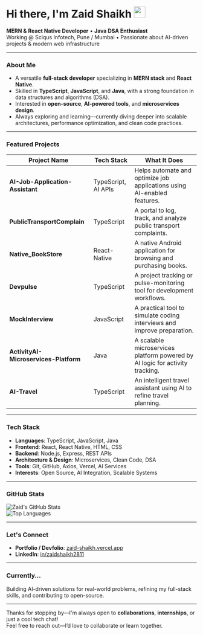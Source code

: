 <!--
  Hi there 👋 I’m Zaid Shaikh
-->

#  Hi there, I'm **Zaid Shaikh** <img src="https://media.giphy.com/media/hvRJCLFzcasrR4ia7z/giphy.gif" width="30">

**MERN & React Native Developer** • **Java DSA Enthusiast**  
Working @ Sciqus Infotech, Pune / Mumbai • Passionate about AI-driven projects & modern web infrastructure

---

###  About Me

-  A versatile **full-stack developer** specializing in **MERN stack** and **React Native**.
-  Skilled in **TypeScript**, **JavaScript**, and **Java**, with a strong foundation in data structures and algorithms (DSA).
-  Interested in **open-source**, **AI-powered tools**, and **microservices design**.
-  Always exploring and learning—currently diving deeper into scalable architectures, performance optimization, and clean code practices.

---

###  Featured Projects

| Project Name | Tech Stack | What It Does |
|--------------|------------|--------------|
| **AI-Job-Application-Assistant** | TypeScript, AI APIs | Helps automate and optimize job applications using AI-enabled features. |
| **PublicTransportComplain** | TypeScript | A portal to log, track, and analyze public transport complaints. |
| **Native_BookStore** | React-Native | A native Android application for browsing and purchasing books. |
| **Devpulse** | TypeScript | A project tracking or pulse-monitoring tool for development workflows. |
| **MockInterview** | JavaScript | A practical tool to simulate coding interviews and improve preparation. |
| **ActivityAI-Microservices-Platform** | Java | A scalable microservices platform powered by AI logic for activity tracking. |
| **AI-Travel** | TypeScript | An intelligent travel assistant using AI to refine travel planning. |


---

###  Tech Stack

- **Languages**: TypeScript, JavaScript, Java  
- **Frontend**: React, React Native, HTML, CSS  
- **Backend**: Node.js, Express, REST APIs  
- **Architecture & Design**: Microservices, Clean Code, DSA  
- **Tools**: Git, GitHub, Axios, Vercel, AI Services  
- **Interests**: Open Source, AI Integration, Scalable Systems

---

###  GitHub Stats

<!-- Replace `Zaidshaikh2811` with your actual GitHub username -->
![Zaid's GitHub Stats](https://github-readme-stats.vercel.app/api?username=Zaidshaikh2811&show_icons=true&theme=radical)  
![Top Languages](https://github-readme-stats.vercel.app/api/top-langs/?username=Zaidshaikh2811&layout=compact&theme=radical)

---

###  Let's Connect

-  **Portfolio / Devfolio**: [zaid-shaikh.vercel.app](https://zaid-shaikh.vercel.app/)  
-  **LinkedIn**: [in/zaidshaikh2811](https://www.linkedin.com/in/zaidshaikh2811)  

---

###  Currently...

Building AI-driven solutions for real-world problems, refining my full-stack skills, and contributing to open-source.

---

Thanks for stopping by—I'm always open to **collaborations**, **internships**, or just a cool tech chat!  
Feel free to reach out—I’d love to collaborate or learn together.  
